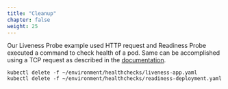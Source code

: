 ```yaml
---
title: "Cleanup"
chapter: false
weight: 25
---
```

Our Liveness Probe example used HTTP request and Readiness Probe executed a command to check health of a pod. Same can be accomplished using a TCP request as described in the [documentation](https://kubernetes.io/docs/tasks/configure-pod-container/configure-liveness-readiness-probes/).
```
kubectl delete -f ~/environment/healthchecks/liveness-app.yaml
kubectl delete -f ~/environment/healthchecks/readiness-deployment.yaml
```


